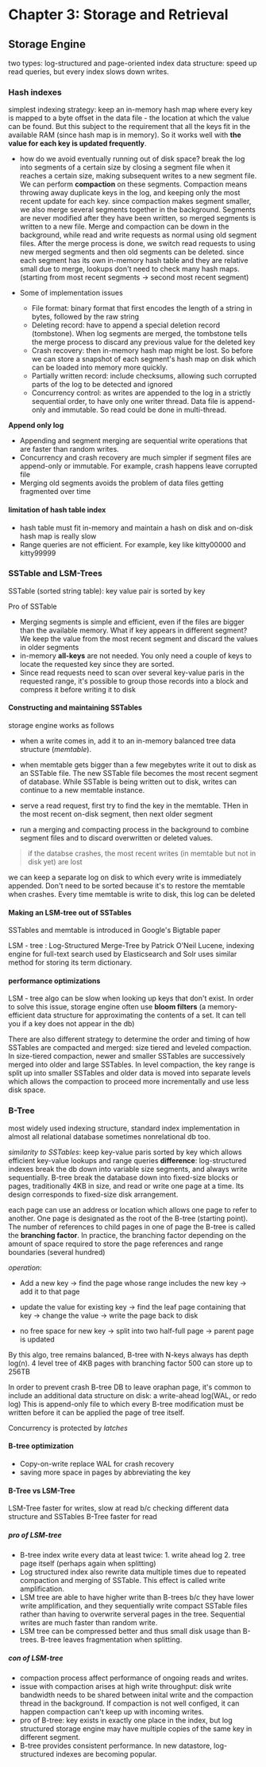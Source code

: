 # Chapter 3: Storage and Retrieval

## Storage Engine

two types: log-structured and page-oriented
index data structure: speed up read queries, but every index slows down writes.

### Hash indexes

simplest indexing strategy: keep an in-memory hash map where every key is mapped to a byte offset in the data file - the location at which the value can be found. But this subject to the requirement that all the keys fit in the available RAM (since hash map is in memory). So it works well with **the value for each key is updated frequently**.

- how do we avoid eventually running out of disk space?
  break the log into segments of a certain size by closing a segment file when it reaches a certain size, making subsequent writes to a new segment file. We can perform **compaction** on these segments. Compaction means throwing away duplicate keys in the log, and keeping only the most recent update for each key.
  since compaction makes segment smaller, we also merge several segments together in the background. Segments are never modified after they have been written, so merged segments is written to a new file. Merge and compaction can be down in the background, while read and write requests as normal using old segment files. After the merge process is done, we switch read requests to using new merged segments and then old segments can be deleted.
  since each segment has its own in-memory hash table and they are relative small due to merge, lookups don't need to check many hash maps.(starting from most recent segments -> second most recent segment)

- Some of implementation issues
  - File format: binary format that first encodes the length of a string in bytes, followed by the raw string
  - Deleting record: have to append a special deletion record (tombstone). When log segments are merged, the tombstone tells the merge process to discard any previous value for the deleted key
  - Crash recovery: then in-memory hash map might be lost. So before we can store a snapshot of each segment's hash map on disk which can be loaded into memory more quickly.
  - Partially written record: include checksums, allowing such corrupted parts of the log to be detected and ignored
  - Concurrency control: as writes are appended to the log in a strictly sequential order, to have only one writer thread. Data file is append-only and immutable. So read could be done in multi-thread.

**Append only log**

- Appending and segment merging are sequential write operations that are faster than random writes.
- Concurrency and crash recovery are much simpler if segment files are append-only or immutable. For example, crash happens leave corrupted file
- Merging old segments avoids the problem of data files getting fragmented over time

#### limitation of hash table index

- hash table must fit in-memory and maintain a hash on disk and on-disk hash map is really slow
- Range queries are not efficient. For example, key like kitty00000 and kitty99999

### SSTable and LSM-Trees

SSTable (sorted string table): key value pair is sorted by key

Pro of SSTable

- Merging segments is simple and efficient, even if the files are bigger than the available memory. What if key appears in different segment? We keep the value from the most recent segment and discard the values in older segments
- in-memory **all-keys** are not needed. You only need a couple of keys to locate the requested key since they are sorted.
- Since read requests need to scan over several key-value paris in the requested range, it's possible to group those records into a block and compress it before writing it to disk

#### Constructing and maintaining SSTables

storage engine works as follows

- when a write comes in, add it to an in-memory balanced tree data structure (_memtable_).
- when memtable gets bigger than a few megebytes write it out to disk as an SSTable file. The new SSTable file becomes the most recent segment of database. While SSTable is being written out to disk, writes can continue to a new memtable instance.
- serve a read request, first try to find the key in the memtable. THen in the most recent on-disk segment, then next older segment

- run a merging and compacting process in the background to combine segment files and to discard overwritten or deleted values.

> if the databse crashes, the most recent writes (in memtable but not in disk yet) are lost

we can keep a separate log on disk to which every write is immediately appended. Don't need to be sorted because it's to restore the memtable when crashes. Every time memtable is write to disk, this log can be deleted

#### Making an LSM-tree out of SSTables

SSTables and memtable is introduced in Google's Bigtable paper

LSM - tree : Log-Structured Merge-Tree by Patrick O'Neil
Lucene, indexing engine for full-text search used by Elasticsearch and Solr uses similar method for storing its term dictionary.

#### performance optimizations

LSM - tree algo can be slow when looking up keys that don't exist. In order to solve this issue, storage engine often use **bloom filters** (a memory-efficient data structure for approximating the contents of a set. It can tell you if a key does not appear in the db)

There are also different strategy to determine the order and timing of how SSTables are compacted and merged: size tiered and leveled compaction.
In size-tiered compaction, newer and smaller SSTables are successively merged into older and large SSTables.
In level compaction, the key range is split up into smaller SSTables and older data is moved into separate levels which allows the compaction to proceed more incrementally and use less disk space.

### B-Tree

most widely used indexing structure, standard index implementation in almost all relational database sometimes nonrelational db too.

_similarity to SSTables_: keep key-value paris sorted by key which allows efficient key-value lookups and range queries
**difference**: log-structured indexes break the db down into variable size segments, and always write sequentially. B-tree break the database down into fixed-size blocks or pages, traditionally 4KB in size, and read or write one page at a time. Its design corresponds to fixed-size disk arrangement.

each page can use an address or location which allows one page to refer to another. One page is designated as the root of the B-tree (starting point).
The number of references to child pages in one of page the B-tree is called the **branching factor**. In practice, the branching factor depending on the amount of space required to store the page references and range boundaries (several hundred)

_operation_:

- Add a new key -> find the page whose range includes the new key -> add it to that page

- update the value for existing key -> find the leaf page containing that key -> change the value -> write the page back to disk

- no free space for new key -> split into two half-full page -> parent page is updated

By this algo, tree remains balanced, B-tree with N-keys always has depth log(n).
4 level tree of 4KB pages with branching factor 500 can store up to 256TB

In order to prevent crash B-tree DB to leave oraphan page, it's common to include an additional data structure on disk: a write-ahead log(WAL, or redo log) This is append-only file to which every B-tree modification must be written before it can be applied the page of tree itself.

Concurrency is protected by _latches_

#### B-tree optimization

- Copy-on-write replace WAL for crash recovery
- saving more space in pages by abbreviating the key

#### B-Tree vs LSM-Tree

LSM-Tree faster for writes, slow at read b/c checking different data structure and SSTables
B-Tree faster for read

##### pro of LSM-tree

- B-tree index write every data at least twice: 1. write ahead log 2. tree page itself (perhaps again when splitting)
- Log structured index also rewrite data multiple times due to repeated compaction and merging of SSTable. This effect is called write amplification.
- LSM tree are able to have higher write than B-trees b/c they have lower write amplification, and they sequentially write compact SSTable files rather than having to overwrite serveral pages in the tree. Sequential writes are much faster than random write.
- LSM tree can be compressed better and thus small disk usage than B-trees. B-tree leaves fragmentation when splitting.

##### con of LSM-tree

- compaction process affect performance of ongoing reads and writes.
- issue with compaction arises at high write throughput: disk write bandwidth needs to be shared between inital write and the compaction thread in the background. If compaction is not well configed, it can happen compaction can't keep up with incoming writes.
- pro of B-tree: key exists in exactly one place in the index, but log structured storage engine may have multiple copies of the same key in different segment.
- B-tree provides consistent performance. In new datastore, log-structured indexes are becoming popular.
